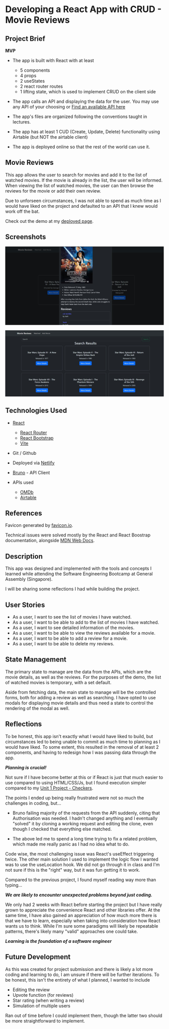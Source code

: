 # Developing a React App with CRUD - Movie Reviews

## Project Brief

**MVP**

- The app is built with React with at least
    - 5 components
    - 4 props
    - 2 useStates
    - 2 react router routes
    - 1 lifting state, which is used to implement CRUD on the client side

- The app calls an API and displaying the data for the user. You may use any API of your choosing or [Find an available API here](https://github.com/public-apis/public-apis)

- The app's files are organized following the conventions taught in lectures.

- The app has at least 1 CUD (Create, Update, Delete) functionality using Airtable (but NOT the airtable client)
- The app is deployed online so that the rest of the world can use it.

## Movie Reviews

This app allows the user to search for movies and add it to the list of watched movies. If the movie is already in the list, the user will be informed. When viewing the list of watched movies, the user can then browse the reviews for the movie or add their own review. 

Due to unforseen circumstances, I was not able to spend as much time as I would have liked on the project and defaulted to an API that I knew would work off the bat.

Check out the demo at my [deployed page](https://josh-movie-reviews-demo.netlify.app/).

## Screenshots

![Movie Details](./src/assets/moviewreviewsDetails.jpg)

![Movie Search](./src/assets/moviewreviewsSearch.jpg)

## Technologies Used

- [React](https://react.dev/)
    - [React Router](https://reactrouter.com/en/main)
    - [React Bootstrap](https://react-bootstrap.netlify.app/)
    - [Vite](https://vitejs.dev/)

- Git / Github

- Deployed via [Netlify](https://www.netlify.com/)

- [Bruno](https://www.usebruno.com/) - API Client

- APIs used
  - [OMDb](https://www.omdbapi.com/)
  - [Airtable](https://airtable.com/)

## References

Favicon generated by [favicon.io](https://favicon.io/favicon-generator/).

Technical issues were solved mostly by the React and React Boostrap documentation, alongside [MDN Web Docs](https://developer.mozilla.org/en-US/).

## Description

This app was designed and implemented with the tools and concepts I learned while attending the Software Engineering Bootcamp at General Assembly (Singapore).

I will be sharing some reflections I had while building the project.

## User Stories

- As a user, I want to see the list of movies I have watched.
- As a user, I want to be able to add to the list of movies I have watched.
- As a user, I want to see detailed information of the movies.
- As a user, I want to be able to view the reviews available for a movie.
- As a user, I want to be able to add a review for a movie.
- As a user, I want to be able to delete my reviews.

## State Management

The primary state to manage are the data from the APIs, which are the movie details, as well as the reviews. For the purposes of the demo, the list of watched movies is temporary, with a set default.

Aside from fetching data, the main state to manage will be the controlled forms, both for adding a review as well as searching. I have opted to use modals for displaying movie details and thus need a state to control the rendering of the modal as well.

## Reflections

To be honest, this app isn't exactly what I would have liked to build, but circumstances led to being unable to commit as much time to planning as I would have liked. To some extent, this resulted in the removal of at least 2 components, and having to redesign how I was passing data through the app.

***Planning is crucial!***

Not sure if I have become better at this or if React is just that much easier to use compared to using HTML/CSS/Js, but I found execution simpler compared to my [Unit 1 Project - Checkers](https://github.com/siegefried/ga-unit1-checkers-game).

The points I ended up being really frustrated were not so much the challenges in coding, but...
- Bruno failing majority of the requests from the API suddenly, citing that Authorisation was needed. I hadn't changed anything and I eventually "solved" it by cloning a working request and editing the clone, even though I checked that everything else matched. 

- The above led me to spend a long time trying to fix a related problem, which made me really panic as I had no idea what to do.

Code wise, the most challenging issue was React's useEffect triggering twice. The other main solution I used to implement the logic flow I wanted was to use the useLocation hook. We did not go through it in class and I'm not sure if this is the "right" way, but it was fun getting it to work.

Compared to the previous project, I found myself reading way more than typing...

***We are likely to encounter unexpected problems beyond just coding.***

We only had 2 weeks with React before starting the project but I have really grown to appreciate the convenience React and other libraries offer. At the same time, I have also gained an appreciation of how much more there is that we have to learn, especially when taking into consideration how React wants us to think. While I'm sure some paradigms will likely be repeatable patterns, there's likely many "valid" approaches one could take.

***Learning is the foundation of a software engineer***

## Future Development

As this was created for project submission and there is likely a lot more coding and learning to do, I am unsure if there will be further iterations. To be honest, this isn't the entirety of what I planned, I wanted to include

- Editing the review
- Upvote function (for reviews)
- Star rating (when writing a review)
- Simulation of multiple users

Ran out of time before I could implement them, though the latter two should be more straightforward to implement.

